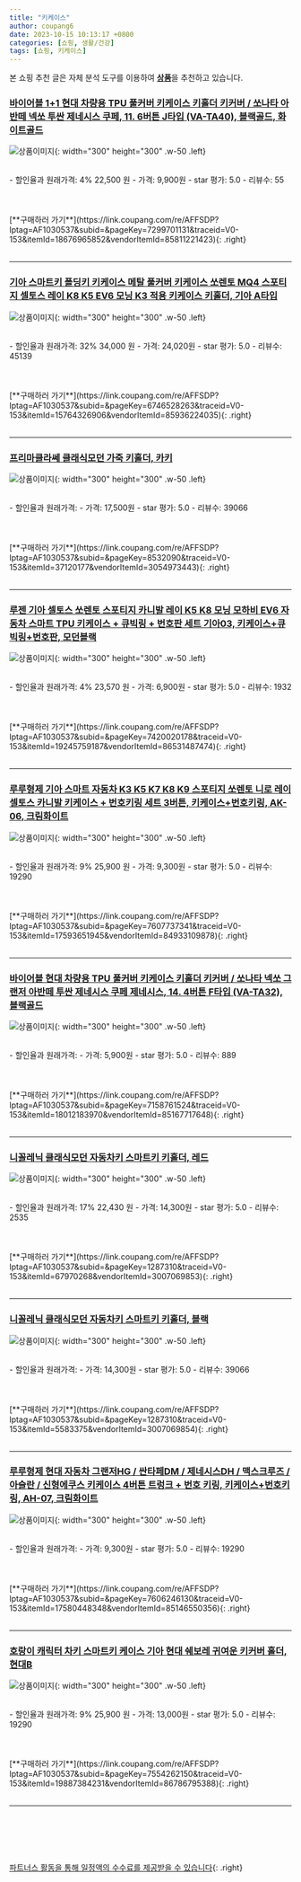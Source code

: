 ```yaml
---
title: "키케이스"
author: coupang6
date: 2023-10-15 10:13:17 +0800
categories: [쇼핑, 생활/건강]
tags: [쇼핑, 키케이스]
---
```


본 쇼핑 추천 글은 자체 분석 도구를 이용하여 [**상품**](https://link.coupang.com/a/bao1ui)을 추천하고 있습니다.

### [바이어블 1+1 현대 차량용 TPU 풀커버 키케이스 키홀더 키커버 / 쏘나타 아반떼 넥쏘 투싼 제네시스 쿠페, 11. 6버튼 J타입 (VA-TA40), 블랙골드, 화이트골드](https://link.coupang.com/re/AFFSDP?lptag=AF1030537&subid=&pageKey=7299701131&traceid=V0-153&itemId=18676965852&vendorItemId=85811221423)

![상품이미지](https://thumbnail8.coupangcdn.com/thumbnails/remote/230x230ex/image/vendor_inventory/53ef/4efb827f0e396483dc41fe07183d41d9fd696f253fb07b74e8429fba5781.png){: width="300" height="300" .w-50 .left}


<br>
- 할인율과 원래가격: 4%  22,500   원
- 가격: 9,900원
- star 평가: 5.0
- 리뷰수: 55
<br>
<br>
<br>
<br>
[**구매하러 가기**](https://link.coupang.com/re/AFFSDP?lptag=AF1030537&subid=&pageKey=7299701131&traceid=V0-153&itemId=18676965852&vendorItemId=85811221423){: .right}
<br>
<br>

---

### [기아 스마트키 폴딩키 키케이스 메탈 풀커버 키케이스 쏘렌토 MQ4 스포티지 셀토스 레이 K8 K5 EV6 모닝 K3 적용 키케이스 키홀더, 기아 A타입](https://link.coupang.com/re/AFFSDP?lptag=AF1030537&subid=&pageKey=6746528263&traceid=V0-153&itemId=15764326906&vendorItemId=85936224035)

![상품이미지](https://thumbnail6.coupangcdn.com/thumbnails/remote/230x230ex/image/vendor_inventory/d63f/e9a738e8c31f908536fcaf5f3a81110fe50189750bd1b1ad360cd4cad4d1.jpg){: width="300" height="300" .w-50 .left}


<br>
- 할인율과 원래가격: 32%  34,000   원
- 가격: 24,020원
- star 평가: 5.0
- 리뷰수: 45139
<br>
<br>
<br>
<br>
[**구매하러 가기**](https://link.coupang.com/re/AFFSDP?lptag=AF1030537&subid=&pageKey=6746528263&traceid=V0-153&itemId=15764326906&vendorItemId=85936224035){: .right}
<br>
<br>

---

### [프리마클라쎄 클래식모던 가죽 키홀더, 카키](https://link.coupang.com/re/AFFSDP?lptag=AF1030537&subid=&pageKey=8532090&traceid=V0-153&itemId=37120177&vendorItemId=3054973443)

![상품이미지](https://thumbnail8.coupangcdn.com/thumbnails/remote/230x230ex/image/product/image/vendoritem/2018/12/10/3054973443/f5d5982d-dca2-4df5-a8a7-5f6b1799c58a.jpg){: width="300" height="300" .w-50 .left}


<br>
- 할인율과 원래가격: 
- 가격: 17,500원
- star 평가: 5.0
- 리뷰수: 39066
<br>
<br>
<br>
<br>
[**구매하러 가기**](https://link.coupang.com/re/AFFSDP?lptag=AF1030537&subid=&pageKey=8532090&traceid=V0-153&itemId=37120177&vendorItemId=3054973443){: .right}
<br>
<br>

---

### [루젠 기아 셀토스 쏘렌토 스포티지 카니발 레이 K5 K8 모닝 모하비 EV6 자동차 스마트 TPU 키케이스 + 큐빅링 + 번호판 세트 기아03, 키케이스+큐빅링+번호판, 모던블랙](https://link.coupang.com/re/AFFSDP?lptag=AF1030537&subid=&pageKey=7420020178&traceid=V0-153&itemId=19245759187&vendorItemId=86531487474)

![상품이미지](https://thumbnail6.coupangcdn.com/thumbnails/remote/230x230ex/image/retail/images/2023/07/10/9/6/778df5e8-5dff-4305-b020-393d4b8565a3.jpg){: width="300" height="300" .w-50 .left}


<br>
- 할인율과 원래가격: 4%  23,570   원
- 가격: 6,900원
- star 평가: 5.0
- 리뷰수: 1932
<br>
<br>
<br>
<br>
[**구매하러 가기**](https://link.coupang.com/re/AFFSDP?lptag=AF1030537&subid=&pageKey=7420020178&traceid=V0-153&itemId=19245759187&vendorItemId=86531487474){: .right}
<br>
<br>

---

### [루루형제 기아 스마트 자동차 K3 K5 K7 K8 K9 스포티지 쏘렌토 니로 레이 셀토스 카니발 키케이스 + 번호키링 세트 3버튼, 키케이스+번호키링, AK-06, 크림화이트](https://link.coupang.com/re/AFFSDP?lptag=AF1030537&subid=&pageKey=7607737341&traceid=V0-153&itemId=17593651945&vendorItemId=84933109878)

![상품이미지](https://thumbnail6.coupangcdn.com/thumbnails/remote/230x230ex/image/retail/images/3473541523604333-756e4e2f-08da-4dac-a782-15b38e9fd241.jpg){: width="300" height="300" .w-50 .left}


<br>
- 할인율과 원래가격: 9%  25,900   원
- 가격: 9,300원
- star 평가: 5.0
- 리뷰수: 19290
<br>
<br>
<br>
<br>
[**구매하러 가기**](https://link.coupang.com/re/AFFSDP?lptag=AF1030537&subid=&pageKey=7607737341&traceid=V0-153&itemId=17593651945&vendorItemId=84933109878){: .right}
<br>
<br>

---

### [바이어블 현대 차량용 TPU 풀커버 키케이스 키홀더 키커버 / 쏘나타 넥쏘 그랜저 아반떼 투싼 제네시스 쿠페 제네시스, 14. 4버튼 F타입 (VA-TA32), 블랙골드](https://link.coupang.com/re/AFFSDP?lptag=AF1030537&subid=&pageKey=7158761524&traceid=V0-153&itemId=18012183970&vendorItemId=85167717648)

![상품이미지](https://thumbnail6.coupangcdn.com/thumbnails/remote/230x230ex/image/vendor_inventory/791c/ecbedeb3fac665469c21a18bb3489f5039b27e418cbacdf4d5594768a75b.jpg){: width="300" height="300" .w-50 .left}


<br>
- 할인율과 원래가격: 
- 가격: 5,900원
- star 평가: 5.0
- 리뷰수: 889
<br>
<br>
<br>
<br>
[**구매하러 가기**](https://link.coupang.com/re/AFFSDP?lptag=AF1030537&subid=&pageKey=7158761524&traceid=V0-153&itemId=18012183970&vendorItemId=85167717648){: .right}
<br>
<br>

---

### [니꼴레닉 클래식모던 자동차키 스마트키 키홀더, 레드](https://link.coupang.com/re/AFFSDP?lptag=AF1030537&subid=&pageKey=1287310&traceid=V0-153&itemId=67970268&vendorItemId=3007069853)

![상품이미지](https://thumbnail8.coupangcdn.com/thumbnails/remote/230x230ex/image/retail/images/270074869514397-2babcee5-a76e-40ce-abe7-2989aa4ea8e3.jpg){: width="300" height="300" .w-50 .left}


<br>
- 할인율과 원래가격: 17%  22,430   원
- 가격: 14,300원
- star 평가: 5.0
- 리뷰수: 2535
<br>
<br>
<br>
<br>
[**구매하러 가기**](https://link.coupang.com/re/AFFSDP?lptag=AF1030537&subid=&pageKey=1287310&traceid=V0-153&itemId=67970268&vendorItemId=3007069853){: .right}
<br>
<br>

---

### [니꼴레닉 클래식모던 자동차키 스마트키 키홀더, 블랙](https://link.coupang.com/re/AFFSDP?lptag=AF1030537&subid=&pageKey=1287310&traceid=V0-153&itemId=5583375&vendorItemId=3007069854)

![상품이미지](https://thumbnail6.coupangcdn.com/thumbnails/remote/230x230ex/image/product/image/vendoritem/2018/12/05/3007069854/c4d623ae-e01f-4688-855b-7f92cc93fd73.jpg){: width="300" height="300" .w-50 .left}


<br>
- 할인율과 원래가격: 
- 가격: 14,300원
- star 평가: 5.0
- 리뷰수: 39066
<br>
<br>
<br>
<br>
[**구매하러 가기**](https://link.coupang.com/re/AFFSDP?lptag=AF1030537&subid=&pageKey=1287310&traceid=V0-153&itemId=5583375&vendorItemId=3007069854){: .right}
<br>
<br>

---

### [루루형제 현대 자동차 그랜저HG / 싼타페DM / 제네시스DH / 맥스크루즈 / 아슬란 / 신형에쿠스 키케이스 4버튼 트렁크 + 번호 키링, 키케이스+번호키링, AH-07, 크림화이트](https://link.coupang.com/re/AFFSDP?lptag=AF1030537&subid=&pageKey=7606246130&traceid=V0-153&itemId=17580448348&vendorItemId=85146550356)

![상품이미지](https://thumbnail10.coupangcdn.com/thumbnails/remote/230x230ex/image/vendor_inventory/ab82/0ad3c1f677d9884a8cba931e59c3350870df4edcf54223cbc722d275c91a.jpg){: width="300" height="300" .w-50 .left}


<br>
- 할인율과 원래가격: 
- 가격: 9,300원
- star 평가: 5.0
- 리뷰수: 19290
<br>
<br>
<br>
<br>
[**구매하러 가기**](https://link.coupang.com/re/AFFSDP?lptag=AF1030537&subid=&pageKey=7606246130&traceid=V0-153&itemId=17580448348&vendorItemId=85146550356){: .right}
<br>
<br>

---

### [호랑이 캐릭터 차키 스마트키 케이스 기아 현대 쉐보레 귀여운 키커버 홀더, 현대B](https://link.coupang.com/re/AFFSDP?lptag=AF1030537&subid=&pageKey=7554262150&traceid=V0-153&itemId=19887384231&vendorItemId=86786795388)

![상품이미지](https://thumbnail8.coupangcdn.com/thumbnails/remote/230x230ex/image/vendor_inventory/2459/427d6874471436dd2b4beb4864805735a6a9fa0b767de88e1cee4d4abe5b.jpg){: width="300" height="300" .w-50 .left}


<br>
- 할인율과 원래가격: 9%  25,900   원
- 가격: 13,000원
- star 평가: 5.0
- 리뷰수: 19290
<br>
<br>
<br>
<br>
[**구매하러 가기**](https://link.coupang.com/re/AFFSDP?lptag=AF1030537&subid=&pageKey=7554262150&traceid=V0-153&itemId=19887384231&vendorItemId=86786795388){: .right}
<br>
<br>

---
<br><br><br><br><br> [파트너스 활동을 통해 일정액의 수수료를 제공받을 수 있습니다](https://link.coupang.com/a/bao1ui){: .right}